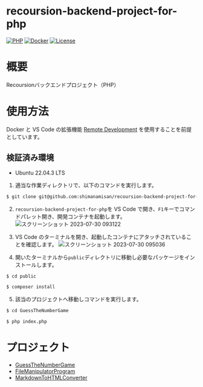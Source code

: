 # recoursion-backend-project-for-php

[![PHP](https://img.shields.io/badge/PHP-8.2.8-red.svg)](https://www.php.net/downloads.php)
[![Docker](https://img.shields.io/badge/Docker-24.0.5-red.svg)](https://docs.docker.com/engine/release-notes/24.0/)
[![License](https://img.shields.io/badge/License-MIIT-blue.svg)](https://licenses.opensource.jp/MIT/MIT.html)

# 概要

Recoursionバックエンドプロジェクト（PHP）

# 使用方法

Docker と VS Code の拡張機能 [Remote Development](https://marketplace.visualstudio.com/items?itemName=ms-vscode-remote.vscode-remote-extensionpack) を使用することを前提としています。

## 検証済み環境

- Ubuntu 22.04.3 LTS

1. 適当な作業ディレクトリで、以下のコマンドを実行します。
```bash
$ git clone git@github.com:shimanamisan/recoursion-backend-project-for-php.git
```

2. `recoursion-backend-project-for-php`を VS Code で開き、`F1`キーでコマンドパレット開き、開発コンテナを起動します。
![スクリーンショット 2023-07-30 093122](https://github.com/shimanamisan/php-test-object/assets/49751604/8f2b59ca-8205-494d-9b47-dc385b03ccb0)

3. VS Code のターミナルを開き、起動したコンテナにアタッチされていることを確認します。
![スクリーンショット 2023-07-30 095036](https://github.com/shimanamisan/php-test-object/assets/49751604/401d5ef6-5fa0-4e2a-baf2-698f300c5124)

4. 開いたターミナルから`public`ディレクトリに移動し必要なパッケージをインストールします。
```bash
$ cd public

$ composer install
```

5. 該当のプロジェクトへ移動しコマンドを実行します。
```bash
$ cd GuessTheNumberGame

$ php index.php
```

# プロジェクト

- [GuessTheNumberGame](https://github.com/shimanamisan/recoursion-backend-project-for-php/tree/main/public/GuessTheNumberGame)
- [FileManipulatorProgram](https://github.com/shimanamisan/recoursion-backend-project-for-php/tree/main/public/FileManipulatorProgram)
- [MarkdownToHTMLConverter](https://github.com/shimanamisan/recoursion-backend-project-for-php/tree/main/public/MarkdownToHTMLConverter)